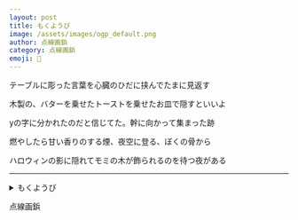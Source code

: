 ```yaml
---
layout: post
title: もくようび
image: /assets/images/ogp_default.png
author: 点線画鋲
category: 点線画鋲
emoji: 📌
---
```


<div class="tanka-area"><div class="tanka">
<p>テーブルに彫った言葉を心臓のひだに挟んでたまに見返す</p>

<p>木製の、バターを乗せたトーストを乗せたお皿で隠すといいよ</p>

<p>yの字に分かれたのだと信じてた。幹に向かって集まった跡</p>

<p>燃やしたら甘い香りのする煙、夜空に登る、ぼくの骨から</p>

<p>ハロウィンの影に隠れてモミの木が飾られるのを待つ夜がある</p>

</div></div>

---

<details><summary>もくようび</summary>
テーブルに彫った言葉を心臓のひだに挟んでたまに見返す<br/>
木製の、バターを乗せたトーストを乗せたお皿で隠すといいよ<br/>
yの字に分かれたのだと信じてた。幹に向かって集まった跡<br/>
燃やしたら甘い香りのする煙、夜空に登る、ぼくの骨から<br/>
ハロウィンの影に隠れてモミの木が飾られるのを待つ夜がある<br/>
<br/>

</details>

点線画鋲
